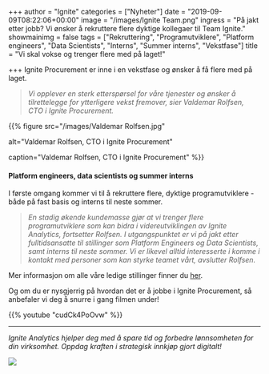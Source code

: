 +++
author = "Ignite"
categories = ["Nyheter"]
date = "2019-09-09T08:22:06+00:00"
image = "/images/Ignite Team.png"
ingress = "På jakt etter jobb? Vi ønsker å rekruttere flere dyktige kollegaer til Team Ignite."
showmainimg = false
tags = ["Rekruttering", "Programutviklere", "Platform engineers", "Data Scientists", "Interns", "Summer interns", "Vekstfase"]
title = "Vi skal vokse og trenger flere med på laget!"

+++
Ignite Procurement er inne i en vekstfase og ønsker å få flere med på laget.

> _Vi opplever en sterk etterspørsel for våre tjenester og ønsker å tilrettelegge for ytterligere vekst fremover, sier Valdemar Rolfsen, CTO i Ignite Procurement._

{{% figure src="/images/Valdemar Rolfsen.jpg"

alt="Valdemar Rolfsen, CTO i Ignite Procurement"

caption="Valdemar Rolfsen, CTO i Ignite Procurement"
%}}

#### **Platform engineers, data scientists og summer interns**

I første omgang kommer vi til å rekruttere flere, dyktige programutviklere - både på fast basis og interns til neste sommer.

> _En stadig økende kundemasse gjør at vi trenger flere programutviklere som kan bidra i videreutviklingen av Ignite Analytics, fortsetter Rolfsen. I utgangspunktet er vi på jakt etter fulltidsansatte til stillinger som Platform Engineers og Data Scientists, samt interns til neste sommer. Vi er likevel alltid interesserte i komme i kontakt med personer som kan styrke teamet vårt, avslutter Rolfsen._

Mer informasjon om alle våre ledige stillinger finner du [her](https://www.poption.com/companies/ignite/postings "Våre stillinger").

Og om du er nysgjerrig på hvordan det er å jobbe i Ignite Procurement, så anbefaler vi deg å snurre i gang filmen under!

{{% youtube "cudCk4PoOvw" %}}

***

_Ignite Analytics hjelper deg med å spare tid og forbedre lønnsomheten for din virksomhet. Oppdag kraften i strategisk innkjøp gjort digitalt!_

[![](https://www.ignite.no/images/Pr%C3%B8v%20Ignite%20Analytics%20-%201200%20x100.png)](https://www.ignite.no/ignite-analytics/demo/ "Prøv Ignite Analytics")